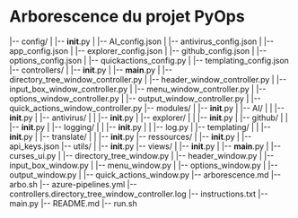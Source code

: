 # Arborescence du projet PyOps

|-- config/
|   |-- __init__.py
|   |-- AI_config.json
|   |-- antivirus_config.json
|   |-- app_config.json
|   |-- explorer_config.json
|   |-- github_config.json
|   |-- options_config.json
|   |-- quickactions_config.py
|   |-- templating_config.json
|-- controllers/
|   |-- __init__.py
|   |-- __main__.py
|   |-- directory_tree_window_controller.py
|   |-- header_window_controller.py
|   |-- input_box_window_controller.py
|   |-- menu_window_controller.py
|   |-- options_window_controller.py
|   |-- output_window_controller.py
|   |-- quick_actions_window_controller.py
|-- modules/
|   |-- __init__.py
|   |-- AI/
|   |   |-- __init__.py
|   |-- antivirus/
|   |   |-- __init__.py
|   |-- explorer/
|   |   |-- __init__.py
|   |-- github/
|   |   |-- __init__.py
|   |-- logging/
|   |   |-- __init__.py
|   |   |-- log.py
|   |-- templating/
|   |   |-- __init__.py
|   |-- translate/
|   |   |-- __init__.py
|-- ressources/
|   |-- __init__.py
|   |-- api_keys.json
|-- utils/
|   |-- __init__.py
|-- views/
|   |-- __init__.py
|   |-- __main__.py
|   |-- curses_ui.py
|   |-- directory_tree_window.py
|   |-- header_window.py
|   |-- input_box_window.py
|   |-- menu_window.py
|   |-- options_window.py
|   |-- output_window.py
|   |-- quick_actions_window.py
|-- arborescence.md
|-- arbo.sh
|-- azure-pipelines.yml
|-- controllers.directory_tree_window_controller.log
|-- instructions.txt
|-- main.py
|-- README.md
|-- run.sh
